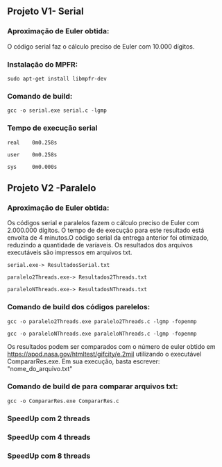<h2>Projeto V1- Serial</h2>
<h3>Aproximação de Euler obtida:</h3>
  O código serial faz o cálculo preciso de Euler com 10.000 dígitos.

<h3>Instalação do MPFR:</h3>

```
sudo apt-get install libmpfr-dev
```
<h3>Comando de build:</h3>

```
gcc -o serial.exe serial.c -lgmp
```
<h3>Tempo de execução serial</h3>

```
real    0m0.258s
```
```
user    0m0.258s
```
```
sys     0m0.000s
```

<h2> Projeto V2 -Paralelo </h2>
<h3>Aproximação de Euler obtida:</h3>
  Os códigos serial e paralelos fazem o cálculo preciso de Euler com 2.000.000 dígitos. O tempo de de execução para este resultado está envolta de 4 minutos.O código serial da entrega anterior foi otimizado, reduzindo a quantidade de varíaveis. Os resultados dos arquivos executáveis são impressos em arquivos txt. 
  
```
serial.exe-> ResultadosSerial.txt 
```

```
paralelo2Threads.exe-> Resultados2Threads.txt
```

```
paraleloNThreads.exe-> ResultadosNThreads.txt
```

 <h3>Comando de build dos códigos parelelos:</h3>

```
gcc -o paralelo2Threads.exe paralelo2Threads.c -lgmp -fopenmp
```

```
gcc -o paraleloNThreads.exe paraleloNThreads.c -lgmp -fopenmp
```

Os resultados podem ser comparados com o número de euler obtido em <https://apod.nasa.gov/htmltest/gifcity/e.2mil> utilizando o executável CompararRes.exe. Em sua execução, basta escrever: "nome_do_arquivo.txt"

 <h3>Comando de build de para comparar arquivos txt:</h3>
 
```
gcc -o CompararRes.exe CompararRes.c
```

<h3> SpeedUp com 2 threads </h3>
<h3> SpeedUp com 4 threads </h3>
<h3> SpeedUp com 8 threads </h3>
